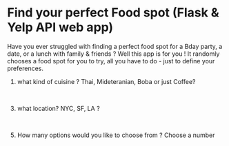 # Find your perfect Food spot (Flask & Yelp API web app)

Have you ever struggled with finding a perfect food spot for a Bday party, a date, or a lunch with family & friends ?
Well this app is for you ! It randomly chooses a food spot for you to try, all you have to do - just to define your preferences.
</br>

1. what kind of cuisine ? Thai, Mideteranian, Boba or just Coffee?
</br>

3. what location? NYC, SF, LA ?
</br>

5. How many options would you like to choose from ? Choose a number
</br>
